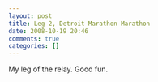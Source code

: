 ```yaml
---
layout: post
title: Leg 2, Detroit Marathon Marathon
date: 2008-10-19 20:46
comments: true
categories: []
---
```

My leg of the relay. Good fun.
